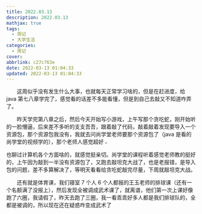 ```yaml
---
title: 2022.03.13
description: 2022.03.13
mathjax: true
tags:
  - 周记
  - 大学生活
categories:
  - 周记
cover: 
abbrlink: c27c763e
date: 2022-03-13 01:04:33
updated: 2022-03-13 01:04:33
---
```


&emsp;&emsp;这周似乎没有发生什么大事，也就每天正常学习啥的，但是在赶进度，给 java 第七八章学完了，感觉看的话差不多能看懂，但是到自己去敲又不知道咋弄了。

&emsp;&emsp;昨天学完第八章之后，然后今天开始写小游戏，上午写那个贪吃蛇，刚开始听的一脸懵逼，后来差不多听的支支吾吾，跟着敲了代码，敲着敲着发现要导入一个资源包，那个资源包我没有，我就去问尚学堂老师要那个资源包了（java 是看的尚学堂的视频学的），那个老师人感觉超好
<img src="https://cdn.staticaly.com/gh/1405720461/blog_img@main/weekly_report/6.webp" style="zoom: 33%;" />

也聊过计算机各个方面啥的，就感觉挺亲切。尚学堂的课程听着感觉老师教的挺好的，上午因为敲到一半没有资源包了，又跑去敲坦克大战了，也是老报错，是导入包的问题，差不多算解决了，等明天看看给贪吃蛇敲完尽量，下周就敲坦克大战。

&emsp;&emsp;还有就是体育课，我们寝室 7 个人 6 个人都报的王玉老师的排球课（还有一个名额满了没报上），然后发现全被调成武术课了，就离谱，他们第一次上课好像跑了六圈，我请假了，昨天去跑了三圈，我一看乖乖好多人都是我们排球队的，全都是被调的，所以现在还在疑惑咋变成武术了
